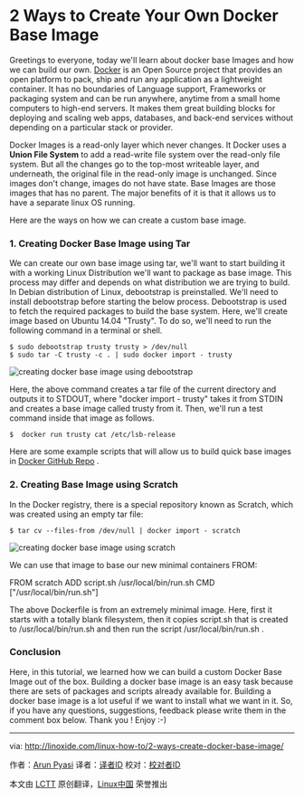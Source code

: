 2 Ways to Create Your Own Docker Base Image
================================================================================
Greetings to everyone, today we'll learn about docker base Images and how we can build our own. [Docker][1] is an Open Source project that provides an open platform to pack, ship and run any application as a lightweight container. It has no boundaries of Language support, Frameworks or packaging system and can be run anywhere, anytime from a small home computers to high-end servers. It makes them great building blocks for deploying and scaling web apps, databases, and back-end services without depending on a particular stack or provider.

Docker Images is a read-only layer which never changes. It Docker uses a **Union File System** to add a read-write file system over the read-only file system. But all the changes go to the top-most writeable layer, and underneath, the original file in the read-only image is unchanged. Since images don't change, images do not have state.  Base Images are those images that has no parent. The major benefits of it is that it allows us to have a separate linux OS running.

Here are the ways on how we can create a custom base image.

### 1. Creating Docker Base Image using Tar ###

We can create our own base image using tar, we'll want to start building it with a working Linux Distribution we'll want to package as base image. This process may differ and depends on what distribution we are trying to build. In Debian distribution of Linux, debootstrap is preinstalled. We'll need to install debootstrap before starting the below process. Debootstrap is used to fetch the required packages to build the base system. Here, we'll create image based on Ubuntu 14.04 "Trusty".  To do so, we'll need to run the following command in a terminal or shell.

    $ sudo debootstrap trusty trusty > /dev/null
    $ sudo tar -C trusty -c . | sudo docker import - trusty

![creating docker base image using debootstrap](http://blog.linoxide.com/wp-content/uploads/2015/03/creating-base-image-debootstrap.png)

Here, the above command creates a tar file of the current directory and outputs it to STDOUT, where "docker import - trusty" takes it from STDIN and creates a base image called trusty from it. Then, we'll run a test command inside that image as follows.

    $  docker run trusty cat /etc/lsb-release

Here are some example scripts that will allow us to build quick base images in [Docker GitHub Repo][2] .

### 2. Creating Base Image using Scratch ###

In the Docker registry, there is a special repository known as Scratch, which was created using an empty tar file:

    $ tar cv --files-from /dev/null | docker import - scratch

![creating docker base image using scratch](http://blog.linoxide.com/wp-content/uploads/2015/03/creating-base-image-using-scratch.png)


We can use that image to base our new minimal containers FROM:

FROM scratch
ADD script.sh /usr/local/bin/run.sh
CMD ["/usr/local/bin/run.sh"]

The above Dockerfile  is from an extremely minimal image. Here, first it starts with a totally blank filesystem, then it copies script.sh that is created to /usr/local/bin/run.sh and then run the script /usr/local/bin/run.sh .

### Conclusion ###

Here, in this tutorial, we learned how we can build a custom Docker Base Image out of the box. Building a docker base image is an easy task because there are sets of packages and scripts already available for. Building a docker base image is a lot useful if we want to install what we want in it. So, if you have any questions, suggestions, feedback please write them in the comment box below. Thank you ! Enjoy  :-)

--------------------------------------------------------------------------------

via: http://linoxide.com/linux-how-to/2-ways-create-docker-base-image/

作者：[Arun Pyasi][a]
译者：[译者ID](https://github.com/译者ID)
校对：[校对者ID](https://github.com/校对者ID)

本文由 [LCTT](https://github.com/LCTT/TranslateProject) 原创翻译，[Linux中国](http://linux.cn/) 荣誉推出

[a]:http://linoxide.com/author/arunp/
[1]:https://www.docker.com/
[2]:https://github.com/docker/docker/blob/master/contrib/mkimage-busybox.sh